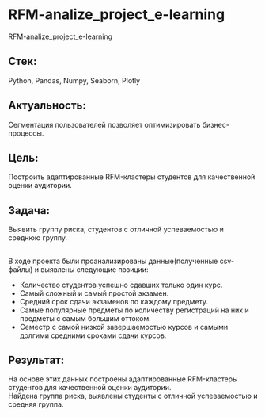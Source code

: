 # RFM-analize_project_e-learning 

RFM-analize_project_e-learning

## Стек: ##
Python, Pandas, Numpy, Seaborn, Plotly

## Актуальность: ##
Сегментация пользователей позволяет оптимизировать бизнес-процессы.

## Цель: ## 
Построить адаптированные RFM-кластеры студентов для качественной оценки аудитории.

## Задача: ## 
Выявить группу риска, студентов с отличной успеваемостью и среднюю группу.
## 
В ходе проекта были проанализированы данные(полученные csv-файлы) и выявлены следующие позиции:
- Количество студентов успешно сдавших только один курс.
- Самый сложный и самый простой экзамен.
- Средний срок сдачи экзаменов по каждому предмету.
- Самые популярные предметы по количеству регистраций на них и предметы с самым большим оттоком.
- Семестр с самой низкой завершаемостью курсов и самыми долгими средними сроками сдачи курсов.

## Результат: ## 
На основе этих данных построены адаптированные RFM-кластеры студентов для качественной оценки аудитории.  
Найдена группа риска, выявлены студенты с отличной успеваемостью и средняя группа.
